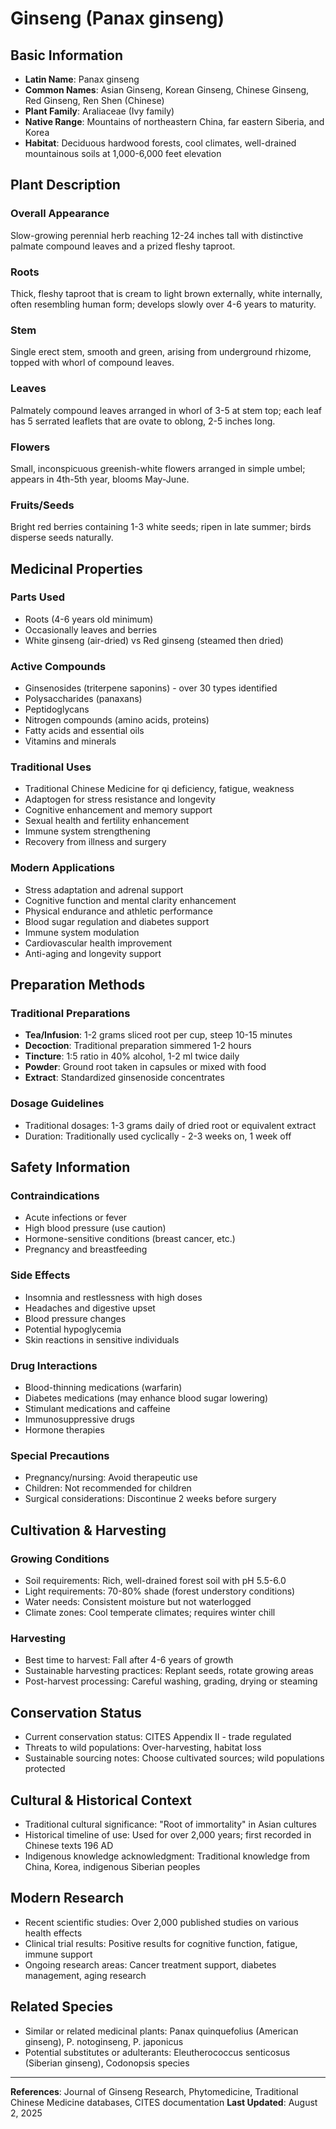 # Ginseng (Panax ginseng)

## Basic Information
- **Latin Name**: Panax ginseng
- **Common Names**: Asian Ginseng, Korean Ginseng, Chinese Ginseng, Red Ginseng, Ren Shen (Chinese)
- **Plant Family**: Araliaceae (Ivy family)
- **Native Range**: Mountains of northeastern China, far eastern Siberia, and Korea
- **Habitat**: Deciduous hardwood forests, cool climates, well-drained mountainous soils at 1,000-6,000 feet elevation

## Plant Description

### Overall Appearance
Slow-growing perennial herb reaching 12-24 inches tall with distinctive palmate compound leaves and a prized fleshy taproot.

### Roots
Thick, fleshy taproot that is cream to light brown externally, white internally, often resembling human form; develops slowly over 4-6 years to maturity.

### Stem
Single erect stem, smooth and green, arising from underground rhizome, topped with whorl of compound leaves.

### Leaves
Palmately compound leaves arranged in whorl of 3-5 at stem top; each leaf has 5 serrated leaflets that are ovate to oblong, 2-5 inches long.

### Flowers
Small, inconspicuous greenish-white flowers arranged in simple umbel; appears in 4th-5th year, blooms May-June.

### Fruits/Seeds
Bright red berries containing 1-3 white seeds; ripen in late summer; birds disperse seeds naturally.

## Medicinal Properties

### Parts Used
- Roots (4-6 years old minimum)
- Occasionally leaves and berries
- White ginseng (air-dried) vs Red ginseng (steamed then dried)

### Active Compounds
- Ginsenosides (triterpene saponins) - over 30 types identified
- Polysaccharides (panaxans)
- Peptidoglycans
- Nitrogen compounds (amino acids, proteins)
- Fatty acids and essential oils
- Vitamins and minerals

### Traditional Uses
- Traditional Chinese Medicine for qi deficiency, fatigue, weakness
- Adaptogen for stress resistance and longevity
- Cognitive enhancement and memory support
- Sexual health and fertility enhancement
- Immune system strengthening
- Recovery from illness and surgery

### Modern Applications
- Stress adaptation and adrenal support
- Cognitive function and mental clarity enhancement
- Physical endurance and athletic performance
- Blood sugar regulation and diabetes support
- Immune system modulation
- Cardiovascular health improvement
- Anti-aging and longevity support

## Preparation Methods

### Traditional Preparations
- **Tea/Infusion**: 1-2 grams sliced root per cup, steep 10-15 minutes
- **Decoction**: Traditional preparation simmered 1-2 hours
- **Tincture**: 1:5 ratio in 40% alcohol, 1-2 ml twice daily
- **Powder**: Ground root taken in capsules or mixed with food
- **Extract**: Standardized ginsenoside concentrates

### Dosage Guidelines
- Traditional dosages: 1-3 grams daily of dried root or equivalent extract
- Duration: Traditionally used cyclically - 2-3 weeks on, 1 week off

## Safety Information

### Contraindications
- Acute infections or fever
- High blood pressure (use caution)
- Hormone-sensitive conditions (breast cancer, etc.)
- Pregnancy and breastfeeding

### Side Effects
- Insomnia and restlessness with high doses
- Headaches and digestive upset
- Blood pressure changes
- Potential hypoglycemia
- Skin reactions in sensitive individuals

### Drug Interactions
- Blood-thinning medications (warfarin)
- Diabetes medications (may enhance blood sugar lowering)
- Stimulant medications and caffeine
- Immunosuppressive drugs
- Hormone therapies

### Special Precautions
- Pregnancy/nursing: Avoid therapeutic use
- Children: Not recommended for children
- Surgical considerations: Discontinue 2 weeks before surgery

## Cultivation & Harvesting

### Growing Conditions
- Soil requirements: Rich, well-drained forest soil with pH 5.5-6.0
- Light requirements: 70-80% shade (forest understory conditions)
- Water needs: Consistent moisture but not waterlogged
- Climate zones: Cool temperate climates; requires winter chill

### Harvesting
- Best time to harvest: Fall after 4-6 years of growth
- Sustainable harvesting practices: Replant seeds, rotate growing areas
- Post-harvest processing: Careful washing, grading, drying or steaming

## Conservation Status
- Current conservation status: CITES Appendix II - trade regulated
- Threats to wild populations: Over-harvesting, habitat loss
- Sustainable sourcing notes: Choose cultivated sources; wild populations protected

## Cultural & Historical Context
- Traditional cultural significance: "Root of immortality" in Asian cultures
- Historical timeline of use: Used for over 2,000 years; first recorded in Chinese texts 196 AD
- Indigenous knowledge acknowledgment: Traditional knowledge from China, Korea, indigenous Siberian peoples

## Modern Research
- Recent scientific studies: Over 2,000 published studies on various health effects
- Clinical trial results: Positive results for cognitive function, fatigue, immune support
- Ongoing research areas: Cancer treatment support, diabetes management, aging research

## Related Species
- Similar or related medicinal plants: Panax quinquefolius (American ginseng), P. notoginseng, P. japonicus
- Potential substitutes or adulterants: Eleutherococcus senticosus (Siberian ginseng), Codonopsis species

---

**References**: Journal of Ginseng Research, Phytomedicine, Traditional Chinese Medicine databases, CITES documentation
**Last Updated**: August 2, 2025